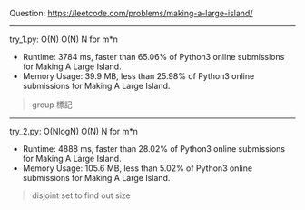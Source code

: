 Question: https://leetcode.com/problems/making-a-large-island/

---

try_1.py: O(N) O(N) N for m*n

* Runtime: 3784 ms, faster than 65.06% of Python3 online submissions for Making A Large Island.
* Memory Usage: 39.9 MB, less than 25.98% of Python3 online submissions for Making A Large Island.

> group 標記

---

try_2.py: O(NlogN) O(N) N for m*n

* Runtime: 4888 ms, faster than 28.02% of Python3 online submissions for Making A Large Island.
* Memory Usage: 105.6 MB, less than 5.02% of Python3 online submissions for Making A Large Island.

> disjoint set to find out size